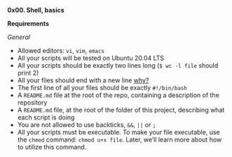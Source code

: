 **0x00. Shell, basics**    
     
**Requirements**  
    
*General*   
    
* Allowed editors: `vi`, `vim`, `emacs`   
* All your scripts will be tested on Ubuntu 20.04 LTS     
* All your scripts should be exactly two lines long (`$ wc -l file` should print 2)     
* All your files should end with a new line [why?](http://unix.stackexchange.com/questions/18743/whats-the-point-in-adding-a-new-line-to-the-end-of-a-file/18789)    
* The first line of all your files should be exactly `#!/bin/bash`    
* A `README.md` file at the root of the repo, containing a description of the repository    
* A `README.md` file, at the root of the folder of this project, describing what each script is doing   
* You are not allowed to use backticks, `&&`, `||` or `;`    
* All your scripts must be executable. To make your file executable, use the `chmod` command: `chmod u+x file`. Later, we’ll learn more about how to utilize this command.
